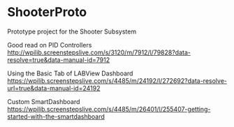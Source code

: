 # ShooterProto
Prototype project for the Shooter Subsystem

Good read on PID Controllers
http://wpilib.screenstepslive.com/s/3120/m/7912/l/79828?data-resolve=true&data-manual-id=7912

Using the Basic Tab of LABView Dashboard
https://wpilib.screenstepslive.com/s/4485/m/24192/l/272692?data-resolve-url=true&data-manual-id=24192

Custom SmartDashboard
https://wpilib.screenstepslive.com/s/4485/m/26401/l/255407-getting-started-with-the-smartdashboard
